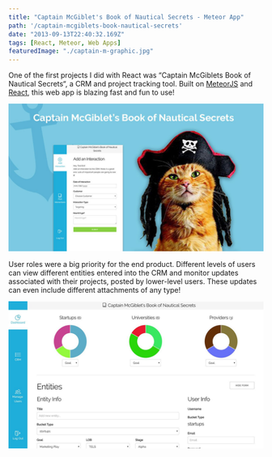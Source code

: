 ```yaml
---
title: "Captain McGiblet's Book of Nautical Secrets - Meteor App"
path: '/captain-mcgiblets-book-nautical-secrets'
date: "2013-09-13T22:40:32.169Z"
tags: [React, Meteor, Web Apps]
featuredImage: "./captain-m-graphic.jpg"
---
```


One of the first projects I did with React was “Captain McGiblets Book of Nautical Secrets“, a CRM and project tracking tool. Built on <a class="effect-3" href="https://www.meteor.com/" target="_blank">MeteorJS</a> and <a class="effect-3" href="https://facebook.github.io/react/" target="_blank">React</a>, this web app is blazing fast and fun to use!

<img src="./captain-m-graphic.jpg" alt="App Graphic" />

User roles were a big priority for the end product. Different levels of users can view different entities entered into the CRM and monitor updates associated with their projects, posted by lower-level users. These updates can even include different attachments of any type!

<img src="./captain-m-dash-1.jpg" alt="App Dashboard" />
